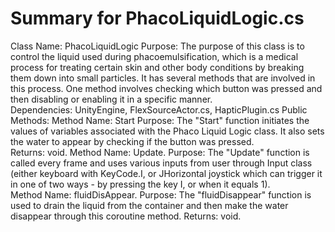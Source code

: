 # Summary for PhacoLiquidLogic.cs

Class Name: PhacoLiquidLogic
Purpose: The purpose of this class is to control the liquid used during phacoemulsification, which is a medical process for treating certain skin and other body conditions by breaking them down into small particles. 
    It has several methods that are involved in this process. One method involves checking which button was pressed and then disabling or enabling it in a specific manner.  
Dependencies: UnityEngine, FlexSourceActor.cs, HapticPlugin.cs
Public Methods:
         Method Name: Start 
          Purpose: The "Start" function initiates the values of variables associated with the Phaco Liquid Logic class. It also sets the water to appear by checking if the button was pressed.  
         Returns: void.
        Method Name: Update. 
          Purpose: The "Update" function is called every frame and uses various inputs from user through Input class (either keyboard with KeyCode.I, or JHorizontal joystick which can trigger it in one of two ways -  by pressing the key I, or when it equals 1).  
        Method Name: fluidDisAppear. 
          Purpose: The "fluidDisappear" function is used to drain the liquid from the container and then make the water disappear through this coroutine method.
        Returns: void.
